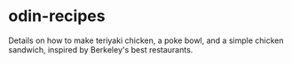 # odin-recipes
Details on how to make teriyaki chicken, a poke bowl, and a simple chicken sandwich, inspired by Berkeley's best restaurants.
